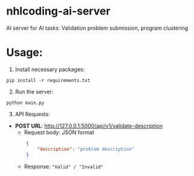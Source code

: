 # nhlcoding-ai-server
AI server for AI tasks: Validation problem submission, program clustering

# Usage:

1. Install necessary packages:
```shell
pip install -r requirements.txt
```
2. Run the server:
```shell
python main.py
```
3. API Requests: 
- **POST URL**: http://127.0.0.1:5000/api/v1/validate-description
    - Request body: JSON format
    ```json
        {
            "description": "problem description" 
        }
    ```
    - Response:  `"Valid" / "Invalid"`
